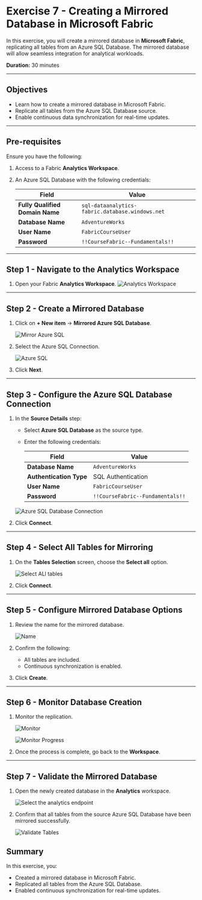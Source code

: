 # Exercise 7 - Creating a Mirrored Database in Microsoft Fabric

In this exercise, you will create a mirrored database in **Microsoft Fabric**, replicating all tables from an Azure SQL Database. The mirrored database will allow seamless integration for analytical workloads.

**Duration:** 30 minutes

---

## Objectives

- Learn how to create a mirrored database in Microsoft Fabric.
- Replicate all tables from the Azure SQL Database source.
- Enable continuous data synchronization for real-time updates.

---

## Pre-requisites

Ensure you have the following:

1. Access to a Fabric **Analytics Workspace**.



2. An Azure SQL Database with the following credentials:

   | **Field**                       | **Value**                                           |
   |---------------------------------|-----------------------------------------------------|
   | **Fully Qualified Domain Name** | `sql-dataanalytics-fabric.database.windows.net`    |
   | **Database Name**               | `AdventureWorks`                                 |
   | **User Name**                   | `FabricCourseUser`                                 |
   | **Password**                    | `!!CourseFabric--Fundamentals!!`                   |

---

## Step 1 - Navigate to the Analytics Workspace

1. Open your Fabric **Analytics Workspace**.
      ![Analytics Workspace](<../../media/Mirror ASQ/mirror-1.png>)


---

## Step 2 - Create a Mirrored Database

1. Click on **+ New item** → **Mirrored Azure SQL Database**.

   ![Mirror Azure SQL](<../../media/Mirror ASQ/mirror-2.png>)

2. Select the Azure SQL Connection.
   
   ![Azure SQL](<../../media/Mirror ASQ/mirror-3.png>)
   

3. Click **Next**.

---

## Step 3 - Configure the Azure SQL Database Connection

1. In the **Source Details** step:
   - Select **Azure SQL Database** as the source type.
   - Enter the following credentials:

     | **Field**                | **Value**                                   |
     |--------------------------|---------------------------------------------|
     | **Database Name**        | `AdventureWorks`                         |
     | **Authentication Type**  | SQL Authentication                        |
     | **User Name**            | `FabricCourseUser`                         |
     | **Password**             | `!!CourseFabric--Fundamentals!!`           |

   
   ![Azure SQL Database Connection](<../../media/Mirror ASQ/mirror-4.png>)


3. Click **Connect**.

---

## Step 4 - Select All Tables for Mirroring

1. On the **Tables Selection** screen, choose the **Select all** option.


   ![Select ALl tables](<../../media/Mirror ASQ/mirror-5.png>)

3. Click **Connect**.

---

## Step 5 - Configure Mirrored Database Options

1. Review the name for the mirrored database.
   
   ![Name](<../../media/Mirror ASQ/mirror-6.png>)

2. Confirm the following:
   - All tables are included.
   - Continuous synchronization is enabled.

3. Click **Create**.

---

## Step 6 - Monitor Database Creation

1. Monitor the replication.

   ![Monitor](<../../media/Mirror ASQ/mirror-7.png>)

   ![Monitor Progress](<../../media/Mirror ASQ/mirror-8.png>)

2. Once the process is complete, go back to the **Workspace**.

---

## Step 7 - Validate the Mirrored Database

1. Open the newly created database in the **Analytics** workspace.

   ![Select the analytics endpoint](<../../media/Mirror ASQ/mirror-9.png>)

2. Confirm that all tables from the source Azure SQL Database have been mirrored successfully.

   ![Validate Tables](<../../media/Mirror ASQ/mirror-10.png>)



## Summary

In this exercise, you:
- Created a mirrored database in Microsoft Fabric.
- Replicated all tables from the Azure SQL Database.
- Enabled continuous synchronization for real-time updates.